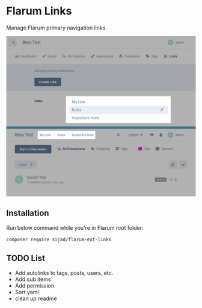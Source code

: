 # Flarum Links

Manage Flarum primary navigation links.

![Flarum Links](header.png)

## Installation

Run below command while you're in Flarum root folder:

```sh
composer require sijad/flarum-ext-links
```

## TODO List
* Add autolinks to tags, posts, users, etc.
* Add sub items
* Add permission
* Sort yaml
* clean up readme

